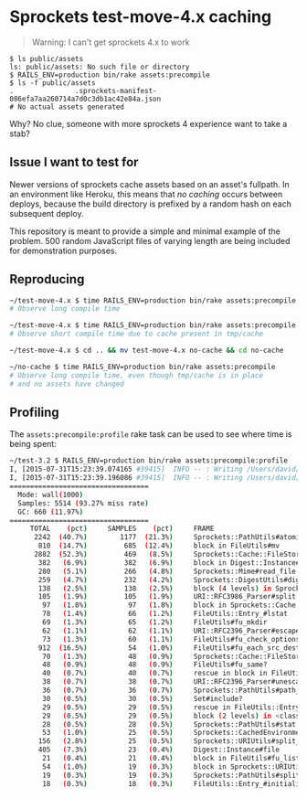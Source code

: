 # Sprockets test-move-4.x caching

> Warning: I can't get sprockets 4.x to work

```
$ ls public/assets
ls: public/assets: No such file or directory
$ RAILS_ENV=production bin/rake assets:precompile
$ ls -f public/assets
.               .sprockets-manifest-086efa7aa260714a7d0c3db1ac42e84a.json
# No actual assets generated
```

Why? No clue, someone with more sprockets 4 experience want to take a stab?

## Issue I want to test for

Newer versions of sprockets cache assets based on an asset's
fullpath. In an environment like Heroku, this means that _no caching_
occurs between deploys, because the build directory is prefixed by a
random hash on each subsequent deploy.

This repository is meant to provide a simple and minimal example of
the problem. 500 random JavaScript files of varying length are being
included for demonstration purposes.

## Reproducing

```sh
~/test-move-4.x $ time RAILS_ENV=production bin/rake assets:precompile
# Observe long compile time

~/test-move-4.x $ time RAILS_ENV=production bin/rake assets:precompile
# Observe short compile time due to cache present in tmp/cache

~/test-move-4.x $ cd .. && mv test-move-4.x no-cache && cd no-cache

~/no-cache $ time RAILS_ENV=production bin/rake assets:precompile
# Observe long compile time, even though tmp/cache is in place
# and no assets have changed
```

## Profiling

The `assets:precompile:profile` rake task can be used to see where time is being spent:

```sh
~/test-3.2 $ RAILS_ENV=production bin/rake assets:precompile:profile
I, [2015-07-31T15:23:39.074165 #39415]  INFO -- : Writing /Users/david/Development/slow-deploys/test-3.2/public/assets/application-47e3846a90680e1d494256b1e67f4c6c7d988a75c1bc9b56aa4942c148d25d23.js
I, [2015-07-31T15:23:39.196086 #39415]  INFO -- : Writing /Users/david/Development/slow-deploys/test-3.2/public/assets/application-e3b0c44298fc1c149afbf4c8996fb92427ae41e4649b934ca495991b7852b855.css
==================================
  Mode: wall(1000)
  Samples: 5514 (93.27% miss rate)
  GC: 660 (11.97%)
==================================
     TOTAL    (pct)     SAMPLES    (pct)     FRAME
      2242  (40.7%)        1177  (21.3%)     Sprockets::PathUtils#atomic_write
       810  (14.7%)         685  (12.4%)     block in FileUtils#mv
      2882  (52.3%)         469   (8.5%)     Sprockets::Cache::FileStore#set
       382   (6.9%)         382   (6.9%)     block in Digest::Instance#file
       280   (5.1%)         266   (4.8%)     Sprockets::Mime#read_file
       259   (4.7%)         232   (4.2%)     Sprockets::DigestUtils#digest
       138   (2.5%)         138   (2.5%)     block (4 levels) in Sprockets::Mime#compute_extname_map
       105   (1.9%)         105   (1.9%)     URI::RFC3986_Parser#split
        97   (1.8%)          97   (1.8%)     block in Sprockets::Cache::FileStore#set
        78   (1.4%)          66   (1.2%)     FileUtils::Entry_#lstat
        69   (1.3%)          65   (1.2%)     FileUtils#fu_mkdir
        62   (1.1%)          62   (1.1%)     URI::RFC2396_Parser#escape
        73   (1.3%)          60   (1.1%)     FileUtils#fu_check_options
       912  (16.5%)          54   (1.0%)     FileUtils#fu_each_src_dest0
        70   (1.3%)          48   (0.9%)     Sprockets::Cache::FileStore#safe_open
        48   (0.9%)          48   (0.9%)     FileUtils#fu_same?
        40   (0.7%)          40   (0.7%)     rescue in block in FileUtils#mkdir_p
        38   (0.7%)          38   (0.7%)     URI::RFC2396_Parser#unescape
        36   (0.7%)          36   (0.7%)     Sprockets::PathUtils#path_extnames
        30   (0.5%)          30   (0.5%)     Set#include?
        29   (0.5%)          29   (0.5%)     rescue in FileUtils::Entry_#exist?
        29   (0.5%)          29   (0.5%)     block (2 levels) in <class:Numeric>
        28   (0.5%)          28   (0.5%)     Sprockets::PathUtils#stat
        53   (1.0%)          25   (0.5%)     Sprockets::CachedEnvironment#stat
       156   (2.8%)          25   (0.5%)     Sprockets::URIUtils#split_file_uri
       405   (7.3%)          23   (0.4%)     Digest::Instance#file
        21   (0.4%)          21   (0.4%)     block in FileUtils#fu_list
        54   (1.0%)          19   (0.3%)     block in Sprockets::URIUtils#encode_uri_query_params
        19   (0.3%)          19   (0.3%)     Sprockets::PathUtils#split_subpath
        18   (0.3%)          18   (0.3%)     FileUtils::Entry_#initialize
```
